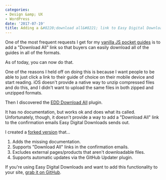 ```yaml
---
categories:
- Design &amp; UX
- WordPress
date: '2017-07-19'
title: Adding a &#8220;download all&#8221; link to Easy Digital Downloads receipts
---
```


One of the most frequent requests I get for my <a href="https://gomakethings.com/guides/">vanilla JS pocket guides</a> is to add a "Download All" link so that buyers can easily download all of the guides in all of the formats.

As of today, you can now do that.

One of the reasons I held off on doing this is because I want people to be able to just click a link to their guide of choice on their mobile device and start reading. iOS doesn't provide a native way to unzip compressed files and do this, and I didn't want to upload the same files in both zipped and unzipped formats.

Then I discovered the <a href="https://github.com/easydigitaldownloads/EDD-Download-All">EDD Download All</a> plugin.

It has no documentation, but works ok and does what its called. Unfortunately, though, it doesn't provide a way to add a "Download All" link to the confirmation emails Easy Digital Downloads sends out.

I created a <a href="https://github.com/cferdinandi/gmt-edd-download-all">forked version</a> that...

<ol>
<li>Adds the missing documentation.</li>
<li>Supports "Download All" links in the confirmation emails.</li>
<li>Excludes external pages/products that aren't downloadable files.</li>
<li>Supports automatic updates via the GitHub Updater plugin.</li>
</ol>

If you're using Easy Digital Downloads and want to add this functionality to your site, <a href="https://github.com/cferdinandi/gmt-edd-download-all">grab it on GitHub</a>.